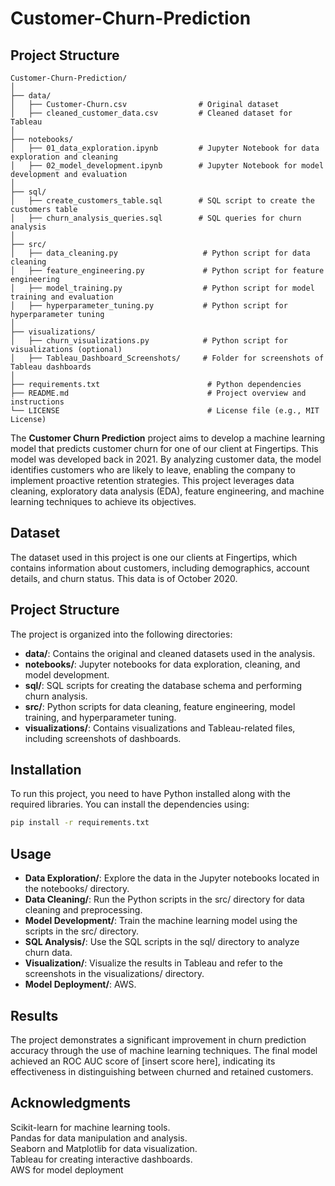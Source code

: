 # Customer-Churn-Prediction

## Project Structure
```
Customer-Churn-Prediction/
│
├── data/
│   ├── Customer-Churn.csv                # Original dataset
│   ├── cleaned_customer_data.csv         # Cleaned dataset for Tableau
│
├── notebooks/
│   ├── 01_data_exploration.ipynb         # Jupyter Notebook for data exploration and cleaning
│   ├── 02_model_development.ipynb        # Jupyter Notebook for model development and evaluation
│
├── sql/
│   ├── create_customers_table.sql        # SQL script to create the customers table
│   ├── churn_analysis_queries.sql        # SQL queries for churn analysis
│
├── src/
│   ├── data_cleaning.py                   # Python script for data cleaning
│   ├── feature_engineering.py             # Python script for feature engineering
│   ├── model_training.py                  # Python script for model training and evaluation
│   ├── hyperparameter_tuning.py           # Python script for hyperparameter tuning
│
├── visualizations/
│   ├── churn_visualizations.py            # Python script for visualizations (optional)
│   ├── Tableau_Dashboard_Screenshots/     # Folder for screenshots of Tableau dashboards
│
├── requirements.txt                        # Python dependencies
├── README.md                               # Project overview and instructions
└── LICENSE                                 # License file (e.g., MIT License)
```


The **Customer Churn Prediction** project aims to develop a machine learning model that predicts customer churn for one of our client at Fingertips. This model was developed back in 2021. By analyzing customer data, the model identifies customers who are likely to leave, enabling the company to implement proactive retention strategies.
This project leverages data cleaning, exploratory data analysis (EDA), feature engineering, and machine learning techniques to achieve its objectives.

## Dataset
The dataset used in this project is one our clients at Fingertips, which contains information about customers, including demographics, account details, and churn status. This data is of October 2020.

## Project Structure
The project is organized into the following directories:

- **data/**: Contains the original and cleaned datasets used in the analysis.
- **notebooks/**: Jupyter notebooks for data exploration, cleaning, and model development.
- **sql/**: SQL scripts for creating the database schema and performing churn analysis.
- **src/**: Python scripts for data cleaning, feature engineering, model training, and hyperparameter tuning.
- **visualizations/**: Contains visualizations and Tableau-related files, including screenshots of dashboards.

## Installation
To run this project, you need to have Python installed along with the required libraries. You can install the dependencies using:
```bash
pip install -r requirements.txt
```

## Usage
- **Data Exploration/**: Explore the data in the Jupyter notebooks located in the notebooks/ directory.
- **Data Cleaning/**: Run the Python scripts in the src/ directory for data cleaning and preprocessing.
- **Model Development/**: Train the machine learning model using the scripts in the src/ directory.
- **SQL Analysis/**: Use the SQL scripts in the sql/ directory to analyze churn data.
- **Visualization/**: Visualize the results in Tableau and refer to the screenshots in the visualizations/ directory.
- **Model Deployment/**: AWS.

## Results
The project demonstrates a significant improvement in churn prediction accuracy through the use of machine learning techniques. The final model achieved an ROC AUC score of [insert score here], indicating its effectiveness in distinguishing between churned and retained customers.

## Acknowledgments
Scikit-learn for machine learning tools.<br />
Pandas for data manipulation and analysis.<br />
Seaborn and Matplotlib for data visualization.<br />
Tableau for creating interactive dashboards.<br />
AWS for model deployment
